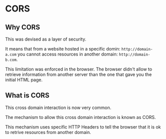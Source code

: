 # CORS

## Why CORS

This was devised as a layer of security.

It means that from a website hosted in a specific domin: `http://domain-a.com` you cannot access resources in another domain: `http://domain-b.com`.

This limitation was enforced in the browser. The browser didn't allow to retrieve information from another server than the one that gave you the initial HTML page.

## What is CORS

This cross domain interaction is now very common.

The mechanism to allow this cross domain interaction is known as CORS.

This mechanism uses specific HTTP Headers to tell the browser that it is ok to retrive resources from another domain.
